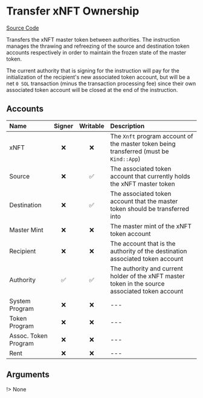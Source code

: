 # Transfer xNFT Ownership

[Source Code](https://github.com/coral-xyz/xnft/blob/master/programs/xnft/src/instructions/transfer.rs)

Transfers the xNFT master token between authorities. The instruction manages the thrawing and refreezing of the source and destination token accounts respectively in order to maintain the frozen state of the master token.

The current authority that is signing for the instruction will pay for the initialization of the recipient's new associated token account, but will be a net `0 SOL` transaction (minus the transaction processing fee) since their own associated token account will be closed at the end of the instruction.

## Accounts

| Name                 | Signer | Writable | Description                                                                                      |
| :------------------- | :----: | :------: | :----------------------------------------------------------------------------------------------- |
| xNFT                 |   ❌   |    ❌    | The `Xnft` program account of the master token being transferred (must be `Kind::App`)           |
| Source               |   ❌   |    ✅    | The associated token account that currently holds the xNFT master token                          |
| Destination          |   ❌   |    ✅    | The associated token account that the master token should be transferred into                    |
| Master Mint          |   ❌   |    ❌    | The master mint of the xNFT token account                                                        |
| Recipient            |   ❌   |    ❌    | The account that is the authority of the destination associated token account                    |
| Authority            |   ✅   |    ✅    | The authority and current holder of the xNFT master token in the source associated token account |
| System Program       |   ❌   |    ❌    | ---                                                                                              |
| Token Program        |   ❌   |    ❌    | ---                                                                                              |
| Assoc. Token Program |   ❌   |    ❌    | ---                                                                                              |
| Rent                 |   ❌   |    ❌    | ---                                                                                              |

## Arguments

!> None
